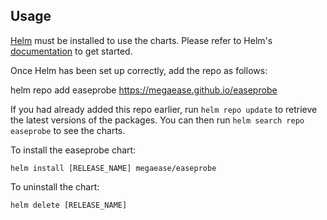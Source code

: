 ## Usage

[Helm](https://helm.sh) must be installed to use the charts. Please refer to
Helm's [documentation](https://helm.sh/docs) to get started.

Once Helm has been set up correctly, add the repo as follows:

helm repo add easeprobe https://megaease.github.io/easeprobe

If you had already added this repo earlier, run `helm repo update` to retrieve
the latest versions of the packages. You can then run
`helm search repo easeprobe` to see the charts.

To install the easeprobe chart:

    helm install [RELEASE_NAME] megaease/easeprobe

To uninstall the chart:

    helm delete [RELEASE_NAME]
